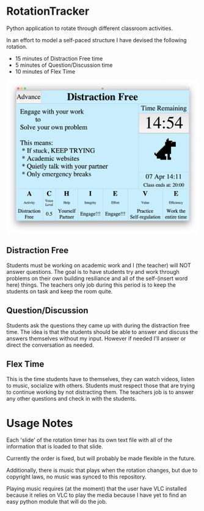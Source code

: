 # RotationTracker
Python application to rotate through different classroom activities.

In an effort to model a self-paced structure I have devised the following rotation.

  * 15 minutes of Distraction Free time
  * 5 minutes of Question/Discussion time
  * 10 minutes of Flex Time

![Example of the timer](Example.png)
  
## Distraction Free
Students must be working on academic work and I (the teacher) will NOT answer questions.
The goal is to have students try and work through problems on their own building resiliance and all of the self-(insert word here) things.
The teachers only job during this period is to keep the students on task and keep the room quite.

## Question/Discussion
Students ask the questions they came up with during the distraction free time.
The idea is that the students should be able to answer and discuss the answers themselves without my input.
However if needed I'll answer or direct the conversation as needed.

## Flex Time
This is the time students have to themselves, they can watch videos, listen to music, socialize with others.
Students must respect those that are trying to continue working by not distracting them.
The teachers job is to answer any other questions and check in with the students.

# Usage Notes
Each 'slide' of the rotation timer has its own text file with all of the information that is loaded to that slide.

Currently the order is fixed, but will probably be made flexible in the future.

Additionally, there is music that plays when the rotation changes, but due to copyright laws,
no music was synced to this repository.

Playing music requires (at the moment) that the user have VLC installed because it relies on VLC to play the media because I have yet to find an easy python module that will do the job.
